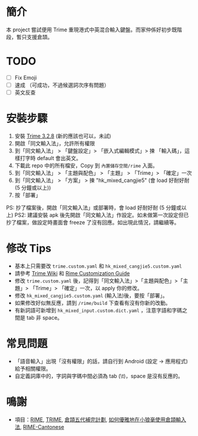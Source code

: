 
# 簡介

本 project 嘗試便用 Trime 重現港式中英混合輸入鍵盤。而家仲係好初步既階段，暫只支援倉頡。

# TODO 

- [ ] Fix Emoji
- [ ] 速成 （可成功，不過候選詞次序有問題）
- [ ] 英文反查

# 安裝步驟

1. 安裝 [Trime 3.2.8](https://github.com/osfans/trime/releases) (新的應該也可以，未試)
2. 開啟「同文輸入法」，允許所有權限
3. 到「同文輸入法」 > 「鍵盤設定」> 「嵌入式編輯模式」> 揀 「輸入碼」，這樣打字時 default 會出英文。
3. 下載此 repo 中的所有檔安，Copy 到 `內置儲存空間/rime` 入面。
3. 到「同文輸入法」 > 「主題與配色」 > 「主題」 > 「Trime」> 「確定」一次
3. 到「同文輸入法」 > 「方案」 > 揀 "hk_mixed_cangjie5" (會 load 好耐好耐 (5 分鐘或以上))
3. 按「部署」

PS: 抄了檔案後，開啟「同文輸入法」或部署時，會 load 好耐好耐 (5 分鐘或以上)
PS2: 建議安裝 apk 後先開啟「同文輸入法」作設定。如未做第一次設定但已抄了檔案，做設定時畫面會 freeze 了沒有回應。如出現此情況，請繼續等。

# 修改 Tips

* 基本上只需要改  `trime.custom.yaml` 和 `hk_mixed_cangjie5.custom.yaml`
* 請參考 [Trime Wiki](https://github.com/osfans/trime/wiki/trime.yaml) 和 [Rime Customization Guide](https://github.com/rime/home/wiki/CustomizationGuide)
* 修改 `trime.custom.yaml` 後，記得到「同文輸入法」>「主題與配色」>「主題」>  「Trime」> 「確定」一次，以 apply 你的修改。
* 修改 `hk_mixed_cangjie5.custom.yaml` (輸入法)後，要按「部署」。
* 如果修改好似無反應，請到 `/rime/build` 下查看有沒有你新的改動。
* 有新詞語可新增到 `hk_mixed_input.custom.dict.yaml` ，注意字語和字碼之間是 tab 非 space。

# 常見問題

* 「語音輸入」出現「沒有權限」的話，請自行到 Android (設定 -> 應用程式)給予相關權限。
* 自定義詞庫中的，字詞與字碼中間必須為 tab (\t)，space 是沒有反應的。

# 鳴謝

* 項目：[RIME], [TRIME], [倉頡五代補完計劃], [如何優雅地在小狼毫使用倉頡輸入法], [RIME-Cantonese]

[RIME]: http://rime.im
[TRIME]: https://github.com/osfans/trime
[倉頡五代補完計劃]: https://github.com/Jackchows/Cangjie5
[RIME-Cantonese]: https://github.com/rime/rime-cantonese
[如何優雅地在小狼毫使用倉頡輸入法]: https://github.com/qingchen239/RimeCangjieInputConfiguration